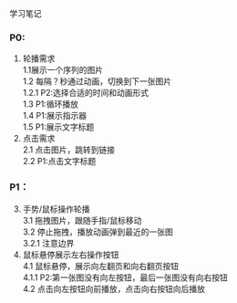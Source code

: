 ﻿学习笔记

### P0:
1. 轮播需求 <br />
    1.1展示一个序列的图片<br />
    1.2 每隔？秒通过动画，切换到下一张图片<br />
        1.2.1 P2:选择合适的时间和动画形式<br />
    1.3 P1:循环播放<br />
    1.4 P1:展示指示器<br />
    1.5 P1:展示文字标题<br />
2. 点击需求 <br />
    2.1 点击图片，跳转到链接<br />
    2.2 P1:点击文字标题<br />
### P1：
3. 手势/鼠标操作轮播 <br />
    3.1 拖拽图片，跟随手指/鼠标移动<br />
    3.2 停止拖拽，播放动画弹到最近的一张图<br />
        3.2.1 注意边界<br />
4. 鼠标悬停展示左右操作按钮<br />
    4.1 鼠标悬停，展示向左翻页和向右翻页按钮<br />
        4.1.1 P2:第一张图没有向左按钮，最后一张图没有向右按钮<br />
    4.2 点击向左按钮向前播放，点击向右按钮向后播放
          